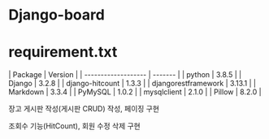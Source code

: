 # Django-board

<h1>requirement.txt</h1>
| Package             | Version |
| ------------------- | ------- |
| python              | 3.8.5   |
| Django              | 3.2.8   |
| django-hitcount     | 1.3.3   |
| djangorestframework | 3.13.1  |
| Markdown            | 3.3.4   |
| PyMySQL             | 1.0.2   |
| mysqlclient         | 2.1.0   |
| Pillow              | 8.2.0   |

장고 게시판 작성(게시판 CRUD) 작성, 페이징 구현

조회수 기능(HitCount), 회원 수정 삭제 구현
